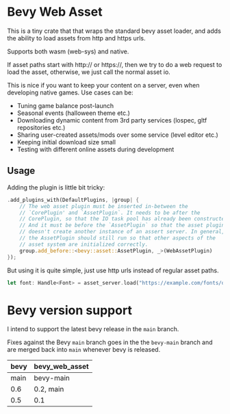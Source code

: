 # Bevy Web Asset

This is a tiny crate that that wraps the standard bevy asset loader, and adds
the ability to load assets from http and https urls.

Supports both wasm (web-sys) and native.

If asset paths start with http:// or https://, then we try to do a web request
to load the asset, otherwise, we just call the normal asset io.

This is nice if you want to keep your content on a server, even when developing
native games. Use cases can be:

- Tuning game balance post-launch
- Seasonal events (halloween theme etc.)
- Downloading dynamic content from 3rd party services (lospec, gltf repositories etc.)
- Sharing user-created assets/mods over some service (level editor etc.)
- Keeping initial download size small
- Testing with different online assets during development

## Usage

Adding the plugin is little bit tricky:

```rust
.add_plugins_with(DefaultPlugins, |group| {
    // The web asset plugin must be inserted in-between the
    // `CorePlugin' and `AssetPlugin`. It needs to be after the
    // CorePlugin, so that the IO task pool has already been constructed.
    // And it must be before the `AssetPlugin` so that the asset plugin
    // doesn't create another instance of an assert server. In general,
    // the AssetPlugin should still run so that other aspects of the
    // asset system are initialized correctly.
    group.add_before::<bevy::asset::AssetPlugin, _>(WebAssetPlugin)
});
```

But using it is quite simple, just use http urls instead of regular asset paths.

```rust
let font: Handle<Font> = asset_server.load("https://example.com/fonts/quicksand-light.ttf");
```

# Bevy version support

I intend to support the latest bevy release in the `main` branch.

Fixes against the Bevy `main` branch goes in the the `bevy-main` branch and are
merged back into `main` whenever bevy is released.

|bevy|bevy_web_asset|
|---|---|
|main|bevy-main|
|0.6|0.2, main|
|0.5|0.1|